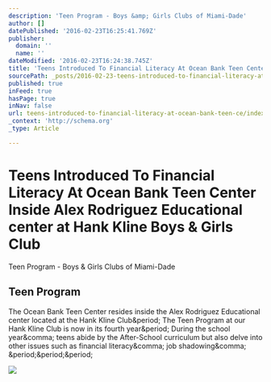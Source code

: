 ```yaml
---
description: 'Teen Program - Boys &amp; Girls Clubs of Miami-­Dade'
author: []
datePublished: '2016-02-23T16:25:41.769Z'
publisher:
  domain: ''
  name: ''
dateModified: '2016-02-23T16:24:38.745Z'
title: 'Teens Introduced To Financial Literacy At Ocean Bank Teen Center Inside Alex Rodriguez Educational center at Hank Kline Boys & Girls Club'
sourcePath: _posts/2016-02-23-teens-introduced-to-financial-literacy-at-ocean-bank-teen-ce.md
published: true
inFeed: true
hasPage: true
inNav: false
url: teens-introduced-to-financial-literacy-at-ocean-bank-teen-ce/index.html
_context: 'http://schema.org'
_type: Article

---
```

# Teens Introduced To Financial Literacy At Ocean Bank Teen Center Inside Alex Rodriguez Educational center at Hank Kline Boys & Girls Club

Teen Program - Boys & Girls Clubs of Miami-­Dade

<article style=""><h1>Teen Program</h1><p>The Ocean Bank Teen Center resides inside the Alex Rodriguez Educational center located at the Hank Kline Club&amp;period; The Teen Program at our Hank Kline Club is now in its fourth year&amp;period; During the school year&amp;comma; teens abide by the After-School curriculum but also delve into other issues such as financial literacy&amp;comma; job shadowing&amp;comma; &amp;period;&amp;period;&amp;period;</p><img src="http://bgcmia.org/wp-content/uploads/2014/08/Hank-Kline-Club.png" /></article>